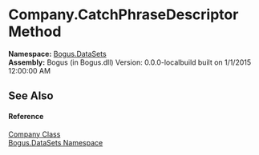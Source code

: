 # Company.CatchPhraseDescriptor Method 
 

**Namespace:**&nbsp;<a href="N_Bogus_DataSets">Bogus.DataSets</a><br />**Assembly:**&nbsp;Bogus (in Bogus.dll) Version: 0.0.0-localbuild built on 1/1/2015 12:00:00 AM

## See Also


#### Reference
<a href="T_Bogus_DataSets_Company">Company Class</a><br /><a href="N_Bogus_DataSets">Bogus.DataSets Namespace</a><br />
